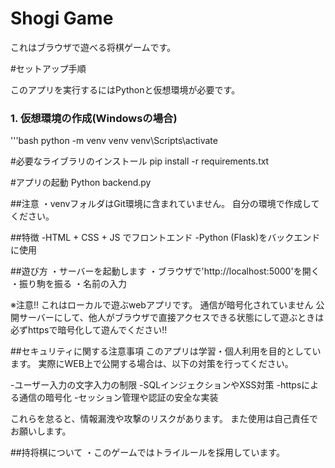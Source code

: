 ﻿# Shogi Game

 これはブラウザで遊べる将棋ゲームです。

#セットアップ手順

このアプリを実行するにはPythonと仮想環境が必要です。

### 1. 仮想環境の作成(Windowsの場合)

'''bash
python -m venv venv 
venv\Scripts\activate

#必要なライブラリのインストール
pip install -r requirements.txt

#アプリの起動
Python backend.py

##注意
・venvフォルダはGit環境に含まれていません。
自分の環境で作成してください。
 

 ##特徴
 -HTML + CSS + JS でフロントエンド
 -Python (Flask)をバックエンドに使用

 ##遊び方
 ・サーバーを起動します
 ・ブラウザで'http://localhost:5000'を開く
 ・振り駒を振る
 ・名前の入力

 
 ※注意!!
 これはローカルで遊ぶwebアプリです。
 通信が暗号化されていません
 公開サーバーにして、他人がブラウザで直接アクセスできる状態にして遊ぶときは
 必ずhttpsで暗号化して遊んでください!!


  ##セキュリティに関する注意事項
 このアプリは学習・個人利用を目的としています。
 実際にWEB上で公開する場合は、以下の対策を行ってください。

 -ユーザー入力の文字入力の制限
 -SQLインジェクションやXSS対策
 -httpsによる通信の暗号化
 -セッション管理や認証の安全な実装

 これらを怠ると、情報漏洩や攻撃のリスクがあります。
 また使用は自己責任でお願いします。
 

 ##持将棋について
 ・このゲームではトライルールを採用しています。



